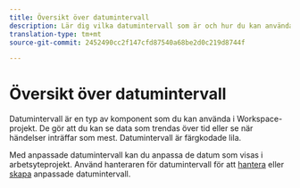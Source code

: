 ```yaml
---
title: Översikt över datumintervall
description: Lär dig vilka datumintervall som är och hur du kan använda dem vid rapportering.
translation-type: tm+mt
source-git-commit: 2452490cc2f147cfd87540a68be2d0c219d8744f

---
```



# Översikt över datumintervall

Datumintervall är en typ av komponent som du kan använda i Workspace-projekt. De gör att du kan se data som trendas över tid eller se när händelser inträffar som mest. Datumintervall är färgkodade lila.

Med anpassade datumintervall kan du anpassa de datum som visas i arbetsyteprojekt. Använd hanteraren för datumintervall för att [hantera](manage.md) eller [skapa](create.md) anpassade datumintervall.

